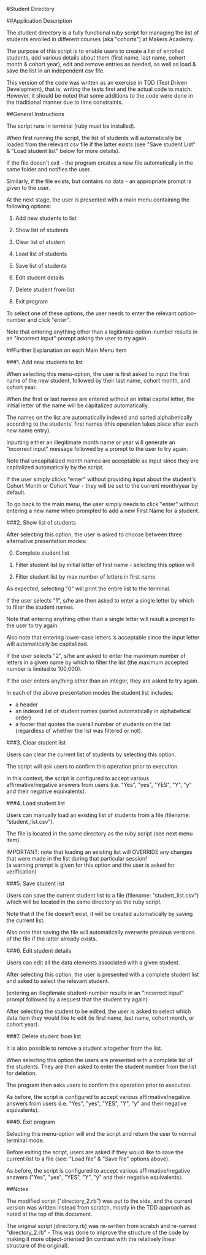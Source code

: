 
#Student Directory

##Application Description

The student directory is a fully functional ruby script for managing the list of students enrolled in different courses (aka "cohorts") at Makers Academy.

The purpose of this script is to enable users to create a list of enrolled students, add various details about them (first name, last name, cohort month & cohort year), edit and remove entries as needed, as well as load & save the list in an independent csv file.

This version of the code was written as an exercise in TDD (Test Driven Development), that is, writing the tests first and the actual code to match. However, it should be noted that some additions to the code were done in the traditional manner due to time constraints.


##General Instructions

The script runs in terminal (ruby must be installed).

When first running the script, the list of students will automatically be loaded from the relevant csv file if the latter exists (see "Save student List" & "Load student list" below for more details). 

If the file doesn't exit - the program creates a new file automatically in the same folder and notifies the user.

Similarly, if the file exists, but contains no data - an appropriate prompt is given to the user.

At the next stage, the user is presented with a main menu containing the following options:

1. Add new students to list

2. Show list of students

3. Clear list of student

4. Load list of students

5. Save list of students

6. Edit student details

7. Delete student from list 

9. Exit program

To select one of these options, the user needs to enter the relevant option-number and click "enter". 

Note that entering anything other than a legitimate option-number results in an "incorrect input" prompt asking the user to try again.


##Further Explanation on each Main Menu Item

###1. Add new students to list

When selecting this menu-option, the user is first asked to input the first name of the new student, followed by their last name, cohort month, and cohort year.

When the first or last names are entered without an initial capital letter, the initial letter of the name will be capitalized automatically.

The names on the list are automatically indexed and sorted alphabetically according to the students' first names (this operation takes place after each new name entry).

Inputting either an illegitimate month name or year will generate an "incorrect input" message followed by a prompt to the user to try again.

Note that uncapitalized month names are acceptable as input since they are capitalized automatically by the script.

If the user simply clicks "enter" without providing input about the student's Cohort Month or Cohort Year - they will be set to the current month/year by default.

To go back to the main menu, the user simply needs to click "enter" without entering a new name when prompted to add a new First Name for a student.


###2. Show list of students

After selecting this option, the user is asked to choose between three alternative presentation modes:

0. Complete student list

1. Filter student list by initial letter of first name - selecting this option will 

2. Filter student list by max number of letters in first name

As expected, selecting "0" will print the entire list to the terminal. 

If the user selects "1", s/he are then asked to enter a single letter by which to filter the student names.

Note that entering anything other than a single letter will result a prompt to the user to try again.

Also note that entering lower-case letters is acceptable since the input letter will automatically be capitalized.

If the user selects "2", s/he are asked to enter the maximum number of letters in a given name by which to filter the list (the maximum accepted number is limited to 100,000).

If the user enters anything other than an integer, they are asked to try again.

In each of the above presentation modes the student list includes:

- a header
- an indexed list of student names (sorted automatically in alphabetical order)
- a footer that quotes the overall number of students on the list (regardless of whether the list was filtered or not).


###3. Clear student list

Users can clear the current list of students by selecting this option.

The script will ask users to confirm this operation prior to execution.

In this context, the script is configured to accept various affirmative/negative answers from users (i.e. "Yes", "yes", "YES", "Y", "y" and their negative equivalents).


###4. Load student list

Users can manually load an existing list of students from a file (filename: “student_list.csv”).

The file is located in the same directory as the ruby script (see next menu item).

IMPORTANT: note that loading an existing list will OVERRIDE any changes that were made in the list during that particular session!  
(a warning prompt is given for this option and the user is asked for verification)


###5. Save student list

Users can save the current student list to a file (filename: "student_list.csv") which will be located in the same directory as the ruby script.

Note that if the file doesn't exist, it will be created automatically by saving the current list.

Also note that saving the file will automatically overwrite previous versions of the file if the latter already exists.


###6. Edit student details

Users can edit all the data elements associated with a given student.

After selecting this option, the user is presented with a complete student list and asked to select the relevant student.

(entering an illegitimate student-number results in an "incorrect input" prompt followed by a request that the student try again)

After selecting the student to be edited, the user is asked to select which data item they would like to edit (ie first name, last name, cohort month, or cohort year).


###7. Delete student from list

It is also possible to remove a student altogether from the list.

When selecting this option the users are presented with a complete list of the students. They are then asked to enter the student number from the list for deletion.

The program then asks users to confirm this operation prior to execution.

As before, the script is configured to accept various affirmative/negative answers from users (i.e. "Yes", "yes", "YES", "Y", "y" and their negative equivalents).


###9. Exit program

Selecting this menu-option will end the script and return the user to normal terminal mode.

Before exiting the script, users are asked if they would like to save the current list to a file (see: "Load file" & "Save file" options above).

As before, the script is configured to accept various affirmative/negative answers ("Yes", "yes", "YES", "Y", "y" and their negative equivalents).


##Notes

The modified script ("directory_2.rb") was put to the side, and the current version was written instead from scratch, mostly in the TDD approach as noted at the top of this document.

The original script (directory.rb) was re-written from scratch and re-named "directory_2.rb" - This was done to improve the structure of the code by making it more object-oriented (in contrast with the relatively linear structure of the original).

